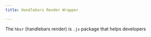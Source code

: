 ```yaml
---
title: Handlebars Render Wrapper

---
```

The `hbsr` (handlebars render) is `.js` package that helps developers 